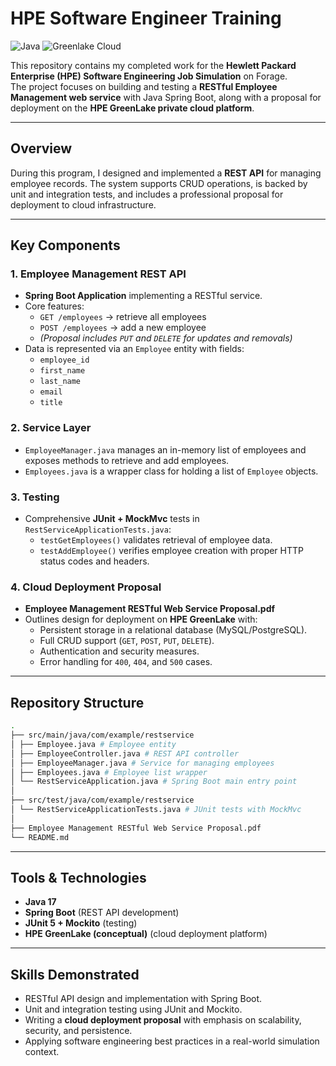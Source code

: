 # HPE Software Engineer Training
![Java](https://img.shields.io/badge/Java-orange)
![Greenlake Cloud](https://img.shields.io/badge/GreenLake_Cloud-green)

This repository contains my completed work for the **Hewlett Packard Enterprise (HPE) Software Engineering Job Simulation** on Forage.  
The project focuses on building and testing a **RESTful Employee Management web service** with Java Spring Boot, along with a proposal for deployment on the **HPE GreenLake private cloud platform**.

---

## Overview
During this program, I designed and implemented a **REST API** for managing employee records. The system supports CRUD operations, is backed by unit and integration tests, and includes a professional proposal for deployment to cloud infrastructure.

---

## Key Components

### 1. Employee Management REST API
- **Spring Boot Application** implementing a RESTful service.
- Core features:
  - `GET /employees` → retrieve all employees
  - `POST /employees` → add a new employee
  - *(Proposal includes `PUT` and `DELETE` for updates and removals)*
- Data is represented via an `Employee` entity with fields:
  - `employee_id`
  - `first_name`
  - `last_name`
  - `email`
  - `title`

### 2. Service Layer
- `EmployeeManager.java` manages an in-memory list of employees and exposes methods to retrieve and add employees.
- `Employees.java` is a wrapper class for holding a list of `Employee` objects.

### 3. Testing
- Comprehensive **JUnit + MockMvc** tests in `RestServiceApplicationTests.java`:
  - `testGetEmployees()` validates retrieval of employee data.
  - `testAddEmployee()` verifies employee creation with proper HTTP status codes and headers.

### 4. Cloud Deployment Proposal
- **Employee Management RESTful Web Service Proposal.pdf**
- Outlines design for deployment on **HPE GreenLake** with:
  - Persistent storage in a relational database (MySQL/PostgreSQL).
  - Full CRUD support (`GET`, `POST`, `PUT`, `DELETE`).
  - Authentication and security measures.
  - Error handling for `400`, `404`, and `500` cases.

---

## Repository Structure

```bash
.
├── src/main/java/com/example/restservice
│ ├── Employee.java # Employee entity
│ ├── EmployeeController.java # REST API controller
│ ├── EmployeeManager.java # Service for managing employees
│ ├── Employees.java # Employee list wrapper
│ └── RestServiceApplication.java # Spring Boot main entry point
│
├── src/test/java/com/example/restservice
│ └── RestServiceApplicationTests.java # JUnit tests with MockMvc
│
├── Employee Management RESTful Web Service Proposal.pdf
└── README.md
```

---

## Tools & Technologies
- **Java 17**  
- **Spring Boot** (REST API development)  
- **JUnit 5 + Mockito** (testing)  
- **HPE GreenLake (conceptual)** (cloud deployment platform)  

---

## Skills Demonstrated
- RESTful API design and implementation with Spring Boot.  
- Unit and integration testing using JUnit and Mockito.  
- Writing a **cloud deployment proposal** with emphasis on scalability, security, and persistence.  
- Applying software engineering best practices in a real-world simulation context.  
